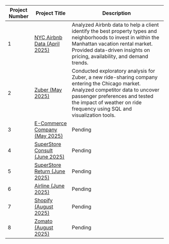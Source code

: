 | Project Number | Project Title | Description |
|----------------|---------------|-------------|
| 1 | [NYC Airbnb Data (April 2025)](./NYC-Airbnb-Data-April-2025) | Analyzed Airbnb data to help a client identify the best property types and neighborhoods to invest in within the Manhattan vacation rental market. Provided data-driven insights on pricing, availability, and demand trends. |
| 2 | [Zuber (May 2025)](./Zuber-May-2024) | Conducted exploratory analysis for Zuber, a new ride-sharing company entering the Chicago market. Analyzed competitor data to uncover passenger preferences and tested the impact of weather on ride frequency using SQL and visualization tools. |
| 3 | [E-Commerce Company (May 2025)](./E-Commerce-Company-May-2025) | Pending |
| 4 | [SuperStore Consult (June 2025)](./SuperStore-Consult-June-2025) | Pending |
| 5 | [SuperStore Return (June 2025)](./SuperStore-Return-June-2025) | Pending |
| 6 | [Airline (June 2025)](./Airline-June-2025) | Pending |
| 7 | [Shopify (August 2025)](./Shopify-August-2025) | Pending |
| 8 | [Zomato (August 2025)](./Zomato-August-2025) | Pending |
